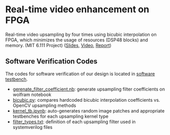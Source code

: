 # Real-time video enhancement on FPGA
Real-time video upsampling by four times using bicubic interpolation on FPGA, which minimizes the usage of resources (DSP48 blocks) and memory. (MIT 6.111 Project) ([Slides](https://github.com/sjb565/Fpgesture-controlled-video-enhancement/blob/main/Project%20Presentation.pdf), [Video](https://www.youtube.com/watch?v=FiGxE-KXj5g), [Report](report.pdf))  

## Software Verification Codes
The codes for software verification of our design is located in [software testbench](<software testbench>).
* [gerenate_filter_coefficient.nb](https://github.com/sjb565/fpga-video-enhancement/blob/main/software%20testbench/generate_filter_coefficient.nb): generate upsampling filter coefficients on wolfram notebook
* [bicubic.py](https://github.com/sjb565/fpga-video-enhancement/blob/main/software%20testbench/bicubic.py): compares hardcoded bicubic interpolation coefficients vs. OpenCV upsampling methods
* [kernel_tb.ipynb](https://github.com/sjb565/fpga-video-enhancement/blob/main/software%20testbench/kernel_tb.ipynb): auto-generates random image patches and appropriate testbenches for each upsampling kernel type
* [filter_types.txt](https://github.com/sjb565/fpga-video-enhancement/blob/main/software%20testbench/filter_types.txt): definition of each upsampling filter used in systemverilog files
